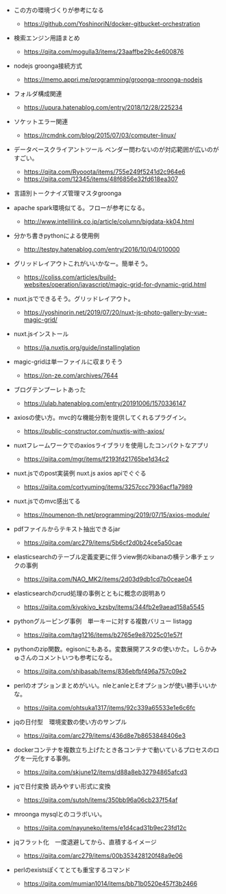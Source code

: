 - この方の環境づくりが参考になる
  - https://github.com/YoshinoriN/docker-gitbucket-orchestration

- 検索エンジン用語まとめ
  - https://qiita.com/mogulla3/items/23aaffbe29c4e600876
- nodejs groonga接続方式
  - https://memo.appri.me/programming/groonga-nroonga-nodejs

- フォルダ構成関連
  - https://upura.hatenablog.com/entry/2018/12/28/225234


- ソケットエラー関連
  - https://rcmdnk.com/blog/2015/07/03/computer-linux/


- データベースクライアントツール
ベンダー問わないのが対応範囲が広いのがすごい。
  - https://qiita.com/Ryooota/items/755e249f5241d2c964e6
  - https://qiita.com/12345/items/48f6856e32fd618ea307

- 言語別トークナイズ管理マスタgroonga

- apache spark環境似てる。フローが参考になる。
  - http://www.intellilink.co.jp/article/column/bigdata-kk04.html

- 分かち書きpythonによる使用例
  - http://testpy.hatenablog.com/entry/2016/10/04/010000

- グリッドレイアウトこれがいいかなー。簡単そう。
  - https://coliss.com/articles/build-websites/operation/javascript/magic-grid-for-dynamic-grid.html

- nuxt.jsでできるそう。グリッドレイアウト。
  - https://yoshinorin.net/2019/07/20/nuxt-js-photo-gallery-by-vue-magic-grid/

- nuxt.jsインストール
  - https://ja.nuxtjs.org/guide/installinglation

- magic-gridは単一ファイルに収まりそう
  - https://on-ze.com/archives/7644

- ブログテンプーレトあった
  - https://ulab.hatenablog.com/entry/20191006/1570336147

- axiosの使い方。mvc的な機能分割を提供してくれるプラグイン。
  - https://public-constructor.com/nuxtjs-with-axios/

- nuxtフレームワークでのaxiosライブラリを使用したコンパクトなアプリ
  - https://qiita.com/mgr/items/f2193fd21765be1d34c2

- nuxt.jsでのpost実装例 nuxt.js axios apiでぐぐる
  - https://qiita.com/cortyuming/items/3257ccc7936acf1a7989

- nuxt.jsでのmvc感出てる
  - https://noumenon-th.net/programming/2019/07/15/axios-module/

- pdfファイルからテキスト抽出できるjar
  - https://qiita.com/arc279/items/5b6cf2d0b24ce5a50cae

- elasticsearchのテーブル定義変更に伴うview側のkibanaの横テン串チェックの事例
  - https://qiita.com/NAO_MK2/items/2d03d9db1cd7b0ceae04

- elasticsearchのcrud処理の事例とともに概念の説明あり
  - https://qiita.com/kiyokiyo_kzsby/items/344fb2e9aead158a5545

- pythonグルーピング事例　単一キーに対する複数バリュー listagg
  - https://qiita.com/tag1216/items/b2765e9e87025c01e57f

- pythonのzip関数。egisonにもある。変数展開アスタの使いかた。しらかみゅさんのコメントいつも参考になる。
  - https://qiita.com/shibasab/items/836ebfbf496a757c09e2

- perlのオプションまとめがいい。nleとanleとEオプションが使い勝手いいかな。
  - https://qiita.com/ohtsuka1317/items/92c339a65533e1e6c6fc

- jqの日付型　環境変数の使い方のサンプル
  - https://qiita.com/arc279/items/436d8e7b8653848406e3

- dockerコンテナを複数立ち上げたとき各コンテナで動いているプロセスのログを一元化する事例。
  - https://qiita.com/skjune12/items/d88a8eb32794865afcd3

- jqで日付変換 読みやすい形式に変換
  - https://qiita.com/sutoh/items/350bb96a06cb237f54af

- mroonga mysqlとのコラボいい。
  - https://qiita.com/nayuneko/items/e1d4cad31b9ec23fd12c

- jqフラット化　一度退避してから、直積するイメージ
  - https://qiita.com/arc279/items/00b353428120f48a9e06

- perlのexistsぽくてとても重宝するコマンド
  - https://qiita.com/mumian1014/items/bb71b0520e457f3b2466

